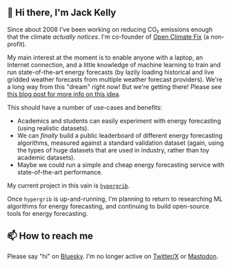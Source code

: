 ## 👋 Hi there, I'm Jack Kelly

Since about 2008 I've been working on reducing CO₂ emissions enough that the climate _actually notices_. I'm co-founder of [Open Climate Fix](https://github.com/openclimatefix/) (a non-profit).

My main interest at the moment is to enable anyone with a laptop, an Internet connection, and a little knowledge of machine learning to train and run state-of-the-art energy forecasts (by lazily loading historical and live gridded weather forecasts from multiple weather forecast providers). We're a long way from this "dream" right now! But we're getting there! Please see [this blog post for more info on this idea](https://openclimatefix.org/post/lazy-loading-making-it-easier-to-access-vast-datasets-of-weather-satellite-data).

This should have a number of use-cases and benefits:
- Academics and students can easily experiment with energy forecasting (using realistic datasets).
- We can _finally_ build a public leaderboard of different energy forecasting algorithms, measured against a standard validation dataset (again, using the types of huge datasets that are used in industry, rather than toy academic datasets).
- Maybe we could run a simple and cheap energy forecasting service with state-of-the-art performance.

My current project in this vain is [`hypergrib`](https://github.com/JackKelly/hypergrib).

Once `hypergrib` is up-and-running, I'm planning to return to researching ML algorithms for energy forecasting, and continuing to build open-source tools for energy forecasting.

## 📫 How to reach me
Please say "hi" on [Bluesky](https://bsky.app/profile/jack-kelly.com). I'm no longer active on [Twitter/X](https://x.com/jack_kelly) or [Mastodon](https://mastodon.energy/@jack_kelly).
